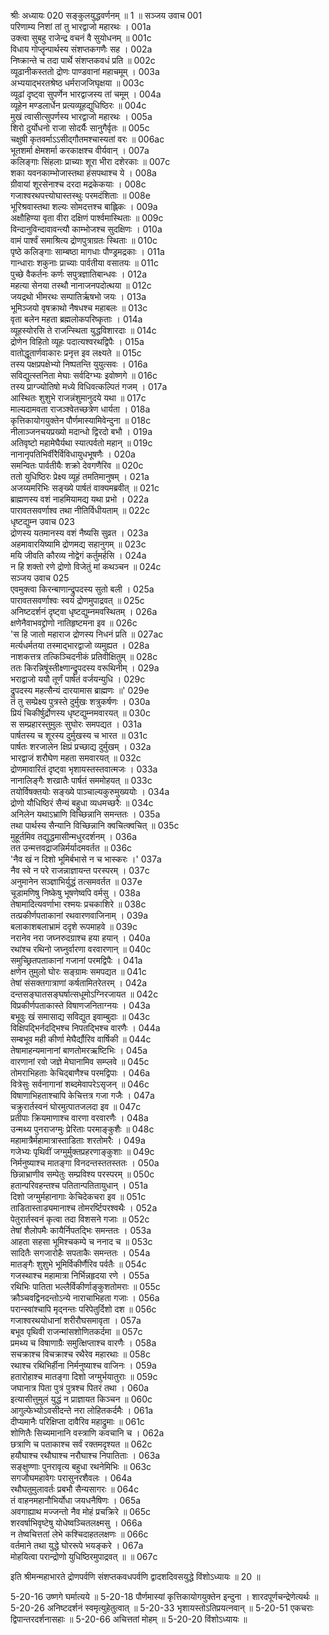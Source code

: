 श्रीः
अध्यायः 020
सङ्कुलयुद्धवर्णनम् ॥ 1 ॥
सञ्जय उवाच 	001  
परिणाम्य निशां तां तु भारद्वाजो महारथः ।	001a  
उक्त्वा सुबहु राजेन्द्र वचनं वै सुयोधनम् ॥	001c  
विधाय गोप्तॄन्पार्थस्य संशप्तकगणैः सह ।	002a  
निष्क्रान्ते च तदा पार्थे संशप्तकवधं प्रति ॥	002c  
व्यूढानीकस्ततो द्रोणः पाण्डवानां महाचमूम् ।	003a  
अभ्ययाद्भरतश्रेष्ठ धर्मराजजिघृक्षया ॥	003c  
व्यूढां दृष्ट्वा सुपर्णेन भारद्वाजस्य तां चमूम् ।	004a  
व्यूहेन मण्डलार्धेन प्रत्यव्यूहद्युधिष्ठिरः ॥	004c  
मुखं त्वासीत्सुपर्णस्य भारद्वाजो महारथः ।	005a  
शिरो दुर्योधनो राजा सोदर्यैः सानुगैर्वृतः ॥	005c  
चक्षुषी कृतवर्माऽऽसीद्गौतमश्चास्यतां वरः ॥	006ac  
भूतशर्मा क्षेमशर्मा करकाक्षश्च वीर्यवान् ।	007a  
कलिङ्गाः सिंहलाः प्राच्याः शूरा भीरा दशेरकाः ॥	007c  
शका यवनकाम्भोजास्तथा हंसपथाश्च ये ।	008a  
ग्रीवायां शूरसेनाश्च दरदा मद्रकेकयाः ।	008c  
गजाश्वरथपत्त्योघास्तस्थुः परमदंशिताः ॥	008e  
भूरिश्रवास्तथा शल्यः सोमदत्तश्च बाह्लिकः ।	009a  
अक्षौहिण्या वृता वीरा दक्षिणं पार्श्वमास्थिताः ॥	009c  
विन्दानुविन्दावावन्त्यौ काम्भोजश्च सुदक्षिणः ।	010a  
वामं पार्श्वं समाश्रित्य द्रोणपुत्राग्रतः स्थिताः ॥	010c  
पृष्ठे कलिङ्गाः साम्बष्ठा मागधाः पौण्ड्रमद्रकाः ।	011a  
गान्धाराः शकुनाः प्राच्याः पार्वतीया वसातयः ॥	011c  
पुच्छे वैकर्तनः कर्णः सपुत्रज्ञातिबान्धवः ।	012a  
महत्या सेनया तस्थौ नानाजनपदोत्थया ॥	012c  
जयद्रथो भीमरथः सम्पातिर्ऋषभो जयः ।	013a  
भूमिञ्जयो वृषक्राथो नैषधश्च महाबलः ॥	013c  
वृता बलेन महता ब्रह्मलोकपरिष्कृताः ।	014a  
व्यूहस्योरसि ते राजन्स्थिता युद्धविशारदाः ॥	014c  
द्रोणेन विहितो व्यूहः पदात्यश्वरथद्विपैः ।	015a  
वातोद्धूतार्णवाकारः प्रनृत्त इव लक्ष्यते ॥	015c  
तस्य पक्षप्रपक्षेभ्यो निष्पतन्ति युयुत्सवः ।	016a  
सविद्युत्स्तनिता मेघाः सर्वदिग्भ्यः इवोष्णगे ॥	016c  
तस्य प्राग्ज्योतिषो मध्ये विधिवत्कल्पितं गजम् ।	017a  
आस्थितः शुशुभे राजन्नंशुमानुदये यथा ॥	017c  
माल्यदामवता राजञ्श्वेतच्छत्रेण धार्यता ।	018a  
कृत्तिकायोगयुक्तेन पौर्णमास्यामिवेन्दुना ॥	018c  
नीलाञ्जनचयप्रख्यो मदान्धो द्विरदो बभौ ।	019a  
अतिवृष्टो महामेघैर्यथा स्यात्पर्वतो महान् ॥	019c  
नानानृपतिभिर्वीरैर्विविधायुधभूषणैः ।	020a  
समन्वितः पार्वतीयैः शक्रो देवगणैरिव ॥	020c  
ततो युधिष्ठिरः प्रेक्ष्य व्यूहं तमतिमानुषम् ।	021a  
अजय्यमरिभिः सङ्ख्ये पार्षतं वाक्यमब्रवीत् ॥	021c  
ब्राह्मणस्य वशं नाहमियामद्य यथा प्रभो ।	022a  
पारावतसवर्णाश्व तथा नीतिर्विधीयताम् ॥	022c  
धृष्टद्युम्न उवाच 	023  
द्रोणस्य यतमानस्य वशं नैष्यसि सुव्रत ।	023a  
अहमावारयिष्यामि द्रोणमद्य सहानुगम् ॥	023c  
मयि जीवति कौरव्य नोद्वेगं कर्तुमर्हसि ।	024a  
न हि शक्तो रणे द्रोणो विजेतुं मां कथञ्चन ॥	024c  
सञ्जय उवाच 	025  
एवमुक्त्वा किरन्बाणान्द्रुपदस्य सुतो बली ।	025a  
पारावतसवर्णाश्वः स्वयं द्रोणमुपाद्रवत् ॥	025c  
अनिष्टदर्शनं दृष्ट्वा धृष्टद्युम्नमवस्थितम् ।	026a  
क्षणेनैवाभवद्द्रोणो नातिहृष्टमना इव ॥	026c  
\'स हि जातो महाराज द्रोणस्य निधनं प्रति ॥	027ac  
मर्त्यधर्मतया तस्माद्भारद्वाजो व्यमुह्यत ।	028a  
नाशकत्तत्र तत्किञ्चिदनीकं प्रतिवीक्षितुम् ॥	028c  
ततः किरन्निषूंस्तीक्ष्णान्द्रुपदस्य वरूथिनीम् ।	029a  
भराद्वाजो ययौ तूर्णं पार्षतं वर्जयन्युधि ।	029c  
द्रुपदस्य महत्सैन्यं दारयामास ब्राह्मणः ॥\'	029e  
तं तु सम्प्रेक्ष्य पुत्रस्ते दुर्मुखः शत्रुकर्षणः ।	030a  
प्रियं चिकीर्षुर्द्रोणस्य धृष्टद्युम्नमवारयत् ॥	030c  
स सम्प्रहारस्तुमुलः सुघोरः समपद्यत ।	031a  
पार्षतस्य च शूरस्य दुर्मुखस्य च भारत ॥	031c  
पार्षतः शरजालेन क्षिप्रं प्रच्छाद्य दुर्मुखम् ।	032a  
भारद्वाजं शरौघेण महता समवारयत् ॥	032c  
द्रोणमावारितं दृष्ट्वा भृशायस्तस्तवात्मजः ।	033a  
नानालिङ्गैः शरव्रातैः पार्षतं सममोहयत् ॥	033c  
तयोर्विषक्तयोः सङ्ख्ये पाञ्चाल्यकुरुमुख्ययोः ।	034a  
द्रोणो यौधिष्ठिरं सैन्यं बहुधा व्यधमच्छरैः ॥	034c  
अनिलेन यथाऽभ्राणि विच्छिन्नानि समन्ततः ।	035a  
तथा पार्थस्य सैन्यानि विच्छिन्नानि क्वचित्क्वचित् ॥	035c  
मुहूर्तमिव तद्युद्धमासीन्मधुरदर्शनम् ।	036a  
तत उन्मत्तवद्राजन्निर्मर्यादमवर्तत ॥	036c  
\'नैव खं न दिशो भूमिर्बभासे न च भास्करः ।\'	037a  
नैव स्वे न परे राजन्नाज्ञायन्त परस्परम् ।	037c  
अनुमानेन सञ्ज्ञाभिर्युद्धं तत्समवर्तत ॥	037e  
चूडामणिषु निष्केषु भूषणेष्वपि वर्मसु ।	038a  
तेषामादित्यवर्णाभा रश्मयः प्रचकाशिरे ॥	038c  
तत्प्रकीर्णपताकानां रथवारणवाजिनाम् ।	039a  
बलाकाशबलाभ्रामं ददृशे रूपमाहवे ॥	039c  
नरानेव नरा जघ्नरुदग्राश्च हया हयान् ।	040a  
रथांश्च रथिनो जघ्नुर्वारणा वरवारणान् ॥	040c  
समुच्छ्रितपताकानां गजानां परमद्विपैः ।	041a  
क्षणेन तुमुलो घोरः सङ्ग्रामः समपद्यत ॥	041c  
तेषां संसक्तगात्राणां कर्षतामितरेतरम् ।	042a  
दन्तसङ्घातसङ्घर्षात्सधूमोऽग्निरजायत ॥	042c  
विप्रकीर्णपताकास्ते विषाणजनिताग्नयः ।	043a  
बभूवुः खं समासाद्य सविद्युत इवाम्बुदाः ॥	043c  
विक्षिपद्भिर्नदद्भिश्च निपतद्भिश्च वारणैः ।	044a  
सम्बभूव मही कीर्णा मेघैर्द्यौरिव वार्षिकी ॥	044c  
तेषामाहन्यमानानां बाणतोमरऋष्टिभिः ।	045a  
वारणानां रवो जज्ञे मेघानामिव सम्प्लवे ॥	045c  
तोमराभिहताः केचिद्बाणैश्च परमद्विपाः ।	046a  
वित्रेसुः सर्वनागानां शब्दमेवापरेऽसृजन् ॥	046c  
विषाणाभिहताश्चापि केचित्तत्र गजा गजैः ।	047a  
चक्रुरार्तस्वनं घोरमुत्पातजलदा इव ॥	047c  
प्रतीपाः क्रियमाणाश्च वारणा वरवारणैः ।	048a  
उन्मथ्य पुनराजग्मुः प्रेरिताः परमाङ्कुशैः ॥	048c  
महामात्रैर्महामात्रास्ताडिताः शरतोमरैः ।	049a  
गजेभ्यः पृथिवीं जग्मुर्मुक्तप्रहरणाङ्कुशाः ॥	049c  
निर्मनुष्याश्च मातङ्गा विनदन्तस्ततस्ततः ।	050a  
छिन्नाभ्राणीव सम्पेतुः सम्प्रविश्य परस्परम् ॥	050c  
हतान्परिवहन्तश्च पतितान्पतितायुधान् ।	051a  
दिशो जग्मुर्महानागाः केचिदेकचरा इव ॥	051c  
ताडितास्ताड्यमानाश्च तोमरर्ष्टिपरश्वथैः ।	052a  
पेतुरार्तस्वनं कृत्वा तदा विशसने गजाः ॥	052c  
तेषां शैलोपमैः कायैर्निपतद्भिः समन्ततः ।	053a  
आहता सहसा भूमिश्चकम्पे च ननाद च ॥	053c  
सादितैः सगजारोहैः सपताकैः समन्ततः ।	054a  
मातङ्गैः शुशुभे भूमिर्विकीर्णैरिव पर्वतैः ॥	054c  
गजस्थाश्च महामात्रा निर्भिन्नहृदया रणे ।	055a  
रथिभिः पातिता भल्लैर्विकीर्णाङ्कुशतोमराः ॥	055c  
क्रौञ्चवद्विनदन्तोऽन्ये नाराचाभिहता गजाः ।	056a  
परान्स्वांश्चापि मृद्नन्तः परिपेतुर्दिशो दश ॥	056c  
गजाश्वरथयोधानां शरीरौघसमावृता ।	057a  
बभूव पृथिवी राजन्मांसशोणितकर्दमा ॥	057c  
प्रमथ्य च विषाणाग्रैः समुत्क्षिप्ताश्च वारणैः ।	058a  
सचक्राश्च विचक्राश्च रथैरेव महारथाः ॥	058c  
रथाश्च रथिभिर्हीना निर्मनुष्याश्च वाजिनः ।	059a  
हतारोहाश्च मातङ्गा दिशो जग्मुर्भयातुराः ॥	059c  
जघानात्र पिता पुत्रं पुत्रश्च पितरं तथा ।	060a  
इत्यासीत्तुमुलं युद्धं न प्राज्ञायत किञ्चन ॥	060c  
आगुल्फेभ्योऽवसीदन्ते नरा लोहितकर्दमैः ।	061a  
दीप्यमानैः परिक्षिप्ता दावैरिव महाद्रुमाः ॥	061c  
शोणितैः सिच्यमानानि वस्त्राणि कवचानि च ।	062a  
छत्राणि च पताकाश्च सर्वं रक्तमदृश्यत ॥	062c  
हयौघाश्च रथौघाश्च नरौघाश्च निपातिताः ।	063a  
सङ्क्षुण्णाः पुनरावृत्य बहुधा रथनेमिभिः ॥	063c  
सगजौघमहावेगः परासुनरशैवलः ।	064a  
रथौघतुमुलावर्तः प्रबभौ सैन्यसागरः ॥	064c  
तं वाहनमहानौभिर्योधा जयधनैषिणः ।	065a  
अवगाह्याथ मज्जन्तो नैव मोहं प्रचक्रिरे ॥	065c  
शरवर्षाभिवृष्टेषु योधेष्वञ्चितलक्ष्मसु ।	066a  
न तेष्वचित्ततां लेभे कश्चिदाहतलक्षणः ॥	066c  
वर्तमाने तथा युद्धे घोररूपे भयङ्करे ।	067a  
मोहयित्वा परान्द्रोणो युधिष्ठिरमुपाद्रवत् ॥ ॥	067c  

इति श्रीमन्महाभारते द्रोणपर्वणि संशप्तकवधपर्वणि द्वादशदिवसयुद्धे विंशोऽध्यायः ॥ 20 ॥

5-20-16 उष्णगे घर्मात्यये ॥ 5-20-18 पौर्णमास्यां कृत्तिकायोगयुक्तेन इन्दुना । शारदपूर्णचन्द्रेणेत्यर्थः ॥ 5-20-26 अनिष्टदर्शनं स्वमृत्युहेतुत्वात् ॥ 5-20-33 भृशायस्तोऽतिप्रयत्नवान् ॥ 5-20-51 एकचराः द्विपान्तरदर्शनासहाः ॥ 5-20-66 अचित्ततां मोहम् ॥ 5-20-20 विंशोऽध्यायः ॥

